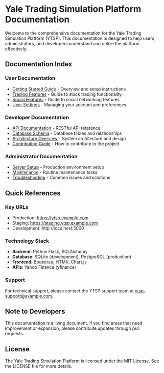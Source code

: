 # Yale Trading Simulation Platform Documentation

Welcome to the comprehensive documentation for the Yale Trading Simulation Platform (YTSP). This documentation is designed to help users, administrators, and developers understand and utilize the platform effectively.

## Documentation Index

### User Documentation
- [Getting Started Guide](../README.md) - Overview and setup instructions
- [Trading Features](TRADING_FEATURES.md) - Guide to stock trading functionality
- [Social Features](SOCIAL_FEATURES.md) - Guide to social networking features
- [User Settings](USER_SETTINGS.md) - Managing your account and preferences

### Developer Documentation
- [API Documentation](API_DOCUMENTATION.md) - RESTful API reference
- [Database Schema](DATABASE_SCHEMA.md) - Database tables and relationships
- [Architecture Overview](ARCHITECTURE.md) - System architecture and design
- [Contributing Guide](CONTRIBUTING.md) - How to contribute to the project

### Administrator Documentation
- [Server Setup](SERVER_SETUP.md) - Production environment setup
- [Maintenance](MAINTENANCE.md) - Routine maintenance tasks
- [Troubleshooting](TROUBLESHOOTING.md) - Common issues and solutions

## Quick References

### Key URLs
- Production: https://ytsp.example.com
- Staging: https://staging.ytsp.example.com
- Development: http://localhost:5000

### Technology Stack
- **Backend**: Python Flask, SQLAlchemy
- **Database**: SQLite (development), PostgreSQL (production)
- **Frontend**: Bootstrap, HTMX, Chart.js
- **APIs**: Yahoo Finance (yfinance)

### Support
For technical support, please contact the YTSP support team at ytsp-support@example.com.

## Note to Developers

This documentation is a living document. If you find areas that need improvement or expansion, please contribute updates through pull requests.

## License

The Yale Trading Simulation Platform is licensed under the MIT License. See the LICENSE file for more details. 
